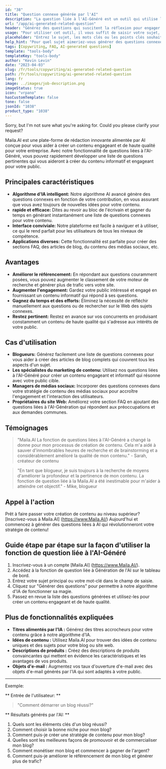 ```yaml
---
id: "38"
title: "Question connexe générée par l'AI"
description: "La question liée à l'AI-Généré est un outil qui utilise l'intelligence artificielle pour créer automatiquement des questions pertinentes et engageantes basées sur un sujet ou des mots clés donnés.  Cet outil est parfait pour générer des sections FAQ, des forums de discussion, du contenu des médias sociaux, etc., en vous assurant de répondre aux préoccupations les plus importantes de votre public cible."
url: "/app/ai-generated-related-question"
header: "Générez des questions qui suscitent la réflexion pour engager votre public."
usage: "Pour utiliser cet outil, il vous suffit de saisir votre sujet, vos mots-clés ou vos points clés souhaités. Notre IA générera alors un ensemble de questions bien conçues, pertinentes et captivantes en fonction de vos entrées."
placeholder: "Entrez le sujet, les mots clés ou les points clés souhaités, par exemple: \ n \ ntopic: marketing des médias sociaux \ nkeywords: Facebook, Instagram, Twitter, LinkedIn \ n \ n"
help_hint: "Pour quel sujet aimeriez-vous générer des questions connexes?  Entrez quelques mots clés liés au sujet et nous créerons une liste de questions engageantes en fonction de votre entrée.  Il est recommandé de fournir une orientation ou un aspect spécifique que vous souhaitez que les questions répondent."
tags: [Copywriting, FAQ, AI-generated questions]
template: "tools-body"
templateKey: "tools-body"
author: "Kevin Levin"
date: "2023-04-03"
slug: /fr/tools/copywriting/ai-generated-related-question
path: /fr/tools/copywriting/ai-generated-related-question
lang: fr
image: ../images/job-description.png
imageStatus: true
icon: "vrpano"
hasCustomTemplate: false
tone: false
jsonId: "1038"
product_type: "1038"
---
```


Sorry, but I'm not sure what you're asking for. Could you please clarify your request?

Maila.AI est une plate-forme de rédaction innovante alimentée par AI conçue pour vous aider à créer un contenu engageant et de haute qualité pour votre entreprise. Avec notre fonctionnalité de questions liées à l'AI-Généré, vous pouvez rapidement développer une liste de questions pertinentes qui vous aideront à créer du contenu informatif et engageant pour votre public.

## Principales caractéristiques

- **Algorithme d'IA intelligent:** Notre algorithme AI avancé génère des questions connexes en fonction de votre contribution, en vous assurant que vous avez toujours de nouvelles idées pour votre contenu.
- **rapide et efficace:** Dites au revoir au bloc de l'écrivain et gagner du temps en générant instantanément une liste de questions connexes pour votre contenu.
- **Interface conviviale:** Notre plateforme est facile à naviguer et à utiliser, ce qui le rend parfait pour les utilisateurs de tous les niveaux de compétence.
- **Applications diverses:** Cette fonctionnalité est parfaite pour créer des sections FAQ, des articles de blog, du contenu des médias sociaux, etc.

## Avantages

- **Améliorer le référencement:** En répondant aux questions couramment posées, vous pouvez augmenter le classement de votre moteur de recherche et générer plus de trafic vers votre site.
- **Augmenter l'engagement:** Gardez votre public intéressé et engagé en fournissant un contenu informatif qui répond à ses questions.
- **Gagnez du temps et des efforts:** Éliminez la nécessité de réfléchir manuellement aux questions ou de rechercher sur le Web des sujets connexes.
- **Restez pertinent:** Restez en avance sur vos concurrents en produisant constamment un contenu de haute qualité qui s'adresse aux intérêts de votre public.

## Cas d'utilisation

- **Blogueurs:** Générez facilement une liste de questions connexes pour vous aider à créer des articles de blog complets qui couvrent tous les aspects d'un sujet.
- **Les spécialistes du marketing de contenu:** Utilisez nos questions liées à l'AI-Généré pour créer un contenu engageant et informatif qui résonne avec votre public cible.
- **Managers de médias sociaux:** Incorporer des questions connexes dans votre stratégie de contenu des médias sociaux pour accroître l'engagement et l'interaction des utilisateurs.
- **Propriétaires du site Web:** Améliorez votre section FAQ en ajoutant des questions liées à l'AI-Génération qui répondent aux préoccupations et aux demandes communes.

## Témoignages

> "Maila.AI La fonction de questions liées à l'AI-Généré a changé la donne pour mon processus de création de contenu. Cela m'a aidé à sauver d'innombrables heures de recherche et de brainstorming et a considérablement amélioré la qualité de mon contenu." - Sarah, créateur de contenu

> "En tant que blogueur, je suis toujours à la recherche de moyens d'améliorer la profondeur et la pertinence de mon contenu. La fonction de question liée à la Maila.AI a été inestimable pour m'aider à atteindre cet objectif." - Mike, blogueur

## Appel à l'action

Prêt à faire passer votre création de contenu au niveau supérieur? [Inscrivez-vous à Maila.AI] (https://www.Maila.AI/) Aujourd'hui et commencez à générer des questions liées à AI qui révolutionneront votre stratégie de contenu!

## Guide étape par étape sur la façon d'utiliser la fonction de question liée à l'AI-Généré

1. Inscrivez-vous à un compte [Maila.AI] (https://www.Maila.AI/).
2. Accédez à la fonction de question liée à Génération de l'AI sur le tableau de bord.
3. Entrez votre sujet principal ou votre mot-clé dans le champ de saisie.
4. Cliquez sur "Générer des questions" pour permettre à notre algorithme d'IA de fonctionner sa magie.
5. Passez en revue la liste des questions générées et utilisez-les pour créer un contenu engageant et de haute qualité.

## Plus de fonctionnalités expliquées

- **Titres alimentés par l'IA :** Générez des titres accrocheurs pour votre contenu grâce à notre algorithme d'IA.
- **Idées de contenu :** Utilisez Maila.AI pour trouver des idées de contenu uniques et des sujets pour votre blog ou site web.
- **Descriptions de produits :** Créez des descriptions de produits convaincantes qui mettent en évidence les caractéristiques et les avantages de vos produits.
- **Objets d'e-mail :** Augmentez vos taux d'ouverture d'e-mail avec des objets d'e-mail générés par l'IA qui sont adaptés à votre public.

---

Exemple:

** Entrée de l'utilisateur: **

> "Comment démarrer un blog réussi?"

** Résultats générés par l'AI: **

1.  Quels sont les éléments clés d'un blog réussi?
2.  Comment choisir la bonne niche pour mon blog?
3.  Comment puis-je créer une stratégie de contenu pour mon blog?
4.  Quelles sont les meilleures façons de promouvoir et de commercialiser mon blog?
5.  Comment monétiser mon blog et commencer à gagner de l'argent?
6.  Comment puis-je améliorer le référencement de mon blog et générer plus de trafic?

